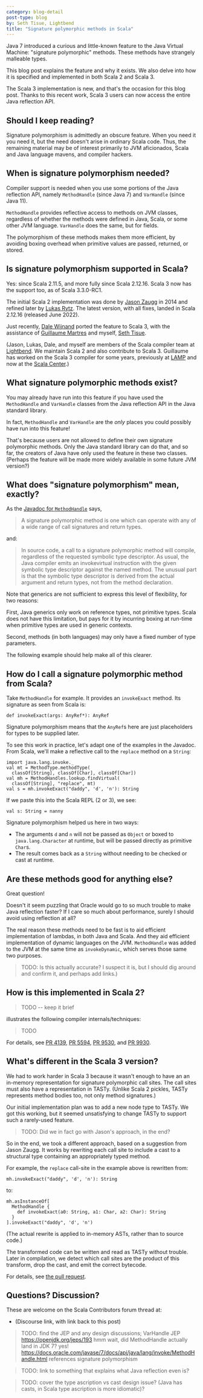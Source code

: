 ```yaml
---
category: blog-detail
post-type: blog
by: Seth Tisue, Lightbend
title: "Signature polymorphic methods in Scala"
---
```


Java 7 introduced a curious and little-known feature to the Java
Virtual Machine: "signature polymorphic" methods. These methods have
strangely malleable types.

This blog post explains the feature and why it exists. We also delve
into how it is specified and implemented in both Scala 2 and Scala 3.

The Scala 3 implementation is new, and that's the occasion for this
blog post. Thanks to this recent work, Scala 3 users can now access
the entire Java reflection API.

## Should I keep reading?

Signature polymorphism is admittedly an obscure feature. When you need
it you need it, but the need doesn't arise in ordinary Scala
code. Thus, the remaining material may be of interest primarily to JVM
aficionados, Scala and Java language mavens, and compiler hackers.

## When is signature polymorphism needed?

Compiler support is needed when you use some portions of the Java
reflection API, namely `MethodHandle` (since Java 7) and `VarHandle`
(since Java 11).

`MethodHandle` provides reflective access to methods on JVM classes,
regardless of whether the methods were defined in Java, Scala, or some
other JVM language. `VarHandle` does the same, but for fields.

The polymorphism of these methods makes them more efficient, by
avoiding boxing overhead when primitive values are passed, returned,
or stored.

## Is signature polymorphism supported in Scala?

Yes: since Scala 2.11.5, and more fully since Scala 2.12.16.  Scala 3
now has the support too, as of Scala 3.3.0-RC1.

The initial Scala 2 implementation was done by [Jason Zaugg] in 2014
and refined later by [Lukas Rytz]. The latest version, with all fixes,
landed in Scala 2.12.16 (released June 2022).

Just recently, [Dale Wijnand] ported the feature to Scala 3, with the
assistance of [Guillaume Martres] and myself, [Seth Tisue].

(Jason, Lukas, Dale, and myself are members of the Scala compiler team
at [Lightbend]. We maintain Scala 2 and also contribute to Scala 3.
Guillaume has worked on the Scala 3 compiler for some years, previously
at [LAMP] and now at the [Scala Center].)

[Jason Zaugg]: https://github.com/retronym
[Lukas Rytz]: https://github.com/lrytz
[Dale Wijnand]: https://github.com/dwijnand
[Seth Tisue]: https://github.com/SethTisue
[Guillaume Martres]: https://github.com/smarter
[Lightbend]: https://lightbend.com
[LAMP]: https://www.epfl.ch/labs/lamp/
[Scala Center]: https://scala.epfl.ch

## What signature polymorphic methods exist?

You may already have run into this feature if you have used the
`MethodHandle` and `VarHandle` classes from the Java reflection API in
the Java standard library.

In fact, `MethodHandle` and `VarHandle` are the _only_ places you
could possibly have run into this feature!

That's because users are not allowed to define their own signature
polymorphic methods. Only the Java standard library can do that, and
so far, the creators of Java have only used the feature in these two
classes. (Perhaps the feature will be made more widely available in
some future JVM version?)

## What does "signature polymorphism" mean, exactly?

As the [Javadoc for `MethodHandle`](https://docs.oracle.com/en/java/javase/11/docs/api/java.base/java/lang/invoke/MethodHandle.html) says,

> A signature polymorphic method is one which can operate with any of
> a wide range of call signatures and return types.

and:

> In source code, a call to a signature polymorphic method will
> compile, regardless of the requested symbolic type descriptor. As
> usual, the Java compiler emits an invokevirtual instruction with the
> given symbolic type descriptor against the named method. The unusual
> part is that the symbolic type descriptor is derived from the actual
> argument and return types, not from the method declaration.

Note that generics are not sufficient to express this level of
flexibility, for two reasons:

First, Java generics only work on reference types, not primitive
types.  Scala does not have this limitation, but pays for it by
incurring boxing at run-time when primitive types are used in generic
contexts.

Second, methods (in both languages) may only have a fixed number of
type parameters.

The following example should help make all of this clearer.

## How do I call a signature polymorphic method from Scala?

Take `MethodHandle` for example. It provides an `invokeExact`
method. Its signature as seen from Scala is:

    def invokeExact(args: AnyRef*): AnyRef

Signature polymorphism means that the `AnyRef`s here are just
placeholders for types to be supplied later.

To see this work in practice, let's adapt one of the examples in
the Javadoc. From Scala, we'll make a reflective call to the `replace`
method on a `String`:

    import java.lang.invoke._
    val mt = MethodType.methodType(
      classOf[String], classOf[Char], classOf[Char])
    val mh = MethodHandles.lookup.findVirtual(
      classOf[String], "replace", mt)
    val s = mh.invokeExact("daddy", 'd', 'n'): String

If we paste this into the Scala REPL (2 or 3), we see:

    val s: String = nanny

Signature polymorphism helped us here in two ways:

* The arguments `d` and `n` will not be passed as `Object` or boxed to
  `java.lang.Character` at runtime, but will be passed directly as
  primitive `Char`s.
* The result comes back as a `String` without needing to be checked
  or cast at runtime.

## Are these methods good for anything else?

Great question!

Doesn't it seem puzzling that Oracle would go to so much trouble to
make Java reflection faster? If I care so much about performance,
surely I should avoid using reflection at all?

The real reason these methods need to be fast is to aid efficient
implementation of lambdas, in both Java and Scala. And they aid
efficient implementation of dynamic languages on the
JVM. `MethodHandle` was added to the JVM at the same time as
`invokeDynamic`, which serves those same two purposes.

> TODO: Is this actually accurate? I suspect it is, but I should
> dig around and confirm it, and perhaps add links.)

## How is this implemented in Scala 2?

> TODO -- keep it brief

illustrates the following compiler internals/techniques:

> TODO

For details, see [PR 4139](), [PR 5594](), [PR 9530](), and [PR 9930]().

[PR 4139]: https://github.com/scala/scala/pull/4139
[PR 5594]: https://github.com/scala/scala/pull/5594
[PR 9530]: https://github.com/scala/scala/pull/9530
[PR 9930]: https://github.com/scala/scala/pull/9930

## What's different in the Scala 3 version?

We had to work harder in Scala 3 because it wasn't enough to have an
an in-memory representation for signature polymorphic call sites.  The
call sites must also have a representation in TASTy. (Unlike Scala 2
pickles, TASTy represents method bodies too, not only method
signatures.)

Our initial implementation plan was to add a new node type to TASTy.
We got this working, but it seemed unsatisfying to change TASTy to
support such a rarely-used feature.

> TODO: Did we in fact go with Jason's approach, in the end?

So in the end, we took a different approach, based on a suggestion
from Jason Zaugg. It works by rewriting each call site to include a
cast to a structural type containing an appropriately typed method.

For example, the `replace` call-site in the example above is
rewritten from:

    mh.invokeExact("daddy", 'd', 'n'): String

to:

    mh.asInstanceOf[
      MethodHandle {
        def invokeExact(a0: String, a1: Char, a2: Char): String
      }
    ].invokeExact("daddy", 'd', 'n')

(The actual rewrite is applied to in-memory ASTs, rather than to
source code.)

The transformed code can be written and read as TASTy without
trouble. Later in compilation, we detect which call sites are the
product of this transform, drop the cast, and emit the correct
bytecode.

For details, see [the pull request](https://github.com/lampepfl/dotty/pull/16225).

## Questions? Discussion?

These are welcome on the Scala Contributors forum thread at:

* (Discourse link, with link back to this post)

> TODO: find the JEP and any design discussions;
> VarHandle JEP https://openjdk.org/jeps/193
> hmm wait, did MethodHandle actually land in JDK 7?
> yes! https://docs.oracle.com/javase/7/docs/api/java/lang/invoke/MethodHandle.html
>   references signature polymorphism

> TODO: link to something that explains what Java reflection even is?

> TODO:
> cover the type ascription vs cast design issue?
> (Java has casts, in Scala type ascription is more idiomatic)?
